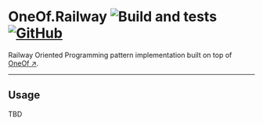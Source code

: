 # OneOf.Railway ![Build and tests](https://github.com/Karlos348/OneOf.Railway/actions/workflows/dotnet.yml/badge.svg) [![GitHub](https://img.shields.io/github/license/Karlos348/OneOf.Railway)](licence.md)

Railway Oriented Programming pattern implementation built on top of [OneOf ↗](https://github.com/mcintyre321/OneOf).

---

## Usage

TBD